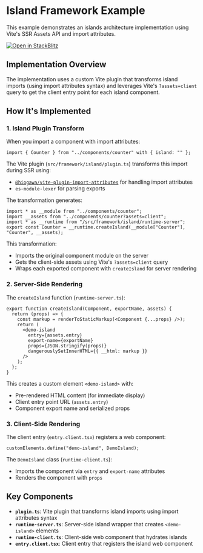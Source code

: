 # Island Framework Example

This example demonstrates an islands architecture implementation using Vite's SSR Assets API and import attributes.

[![Open in StackBlitz](https://developer.stackblitz.com/img/open_in_stackblitz.svg)](https://stackblitz.com/github/hi-ogawa/vite-plugins/tree/main/packages/fullstack/examples/island)

## Implementation Overview

The implementation uses a custom Vite plugin that transforms island imports (using import attributes syntax) and leverages Vite's `?assets=client` query to get the client entry point for each island component.

## How It's Implemented

### 1. Island Plugin Transform

When you import a component with import attributes:

```tsx
import { Counter } from "../components/counter" with { island: "" };
```

The Vite plugin (`src/framework/island/plugin.ts`) transforms this import during SSR using:
- [`@hiogawa/vite-plugin-import-attributes`](https://github.com/hi-ogawa/vite-plugins/tree/main/packages/import-attributes) for handling import attributes
- `es-module-lexer` for parsing exports

The transformation generates:

```tsx
import * as __module from "../components/counter";
import __assets from "../components/counter?assets=client";
import * as __runtime from "/src/framework/island/runtime-server";
export const Counter = __runtime.createIsland(__module["Counter"], "Counter", __assets);
```

This transformation:
- Imports the original component module on the server
- Gets the client-side assets using Vite's `?assets=client` query
- Wraps each exported component with `createIsland` for server rendering

### 2. Server-Side Rendering

The `createIsland` function (`runtime-server.ts`):

```tsx
export function createIsland(Component, exportName, assets) {
  return (props) => {
    const markup = renderToStaticMarkup(<Component {...props} />);
    return (
      <demo-island
        entry={assets.entry}
        export-name={exportName}
        props={JSON.stringify(props)}
        dangerouslySetInnerHTML={{ __html: markup }}
      />
    );
  };
}
```

This creates a custom element `<demo-island>` with:
- Pre-rendered HTML content (for immediate display)
- Client entry point URL (`assets.entry`)
- Component export name and serialized props

### 3. Client-Side Rendering

The client entry (`entry.client.tsx`) registers a web component:

```tsx
customElements.define("demo-island", DemoIsland);
```

The `DemoIsland` class (`runtime-client.ts`):
- Imports the component via `entry` and `export-name` attributes
- Renders the component with `props`

## Key Components

- **`plugin.ts`**: Vite plugin that transforms island imports using import attributes syntax
- **`runtime-server.ts`**: Server-side island wrapper that creates `<demo-island>` elements
- **`runtime-client.ts`**: Client-side web component that hydrates islands
- **`entry.client.tsx`**: Client entry that registers the island web component
